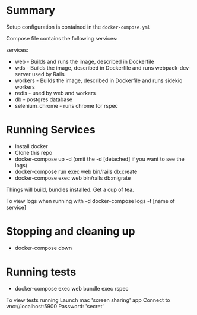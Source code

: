 # Summary
Setup configuration is contained in the `docker-compose.yml`

Compose file contains the following services:

services:
* web -  Builds and runs the image, described in Dockerfile
* wds -  Builds the image, described in Dockerfile and runs webpack-dev-server used by Rails
* workers - Builds the image, described in Dockerfile and runs sidekiq workers
* redis - used by web and workers
* db - postgres database
* selenium_chrome - runs chrome for rspec

# Running Services
* Install docker
* Clone this repo
* docker-compose up -d (omit the -d [detached] if you want to see the logs)
* docker-compose​​ ​​run​​ ​​exec ​​web​​ ​​bin/rails​​ ​​db:create
* docker-compose exec web bin/rails db:migrate

Things will build, bundles installed.
Get a cup of tea.

To view logs when running with -d
docker-compose logs -f [name of service]

# Stopping and cleaning up
* docker-compose down

# Running tests
* docker-compose exec web bundle exec rspec

To view tests running
Launch mac 'screen sharing' app
Connect to vnc://localhost:5900
Password: 'secret'
